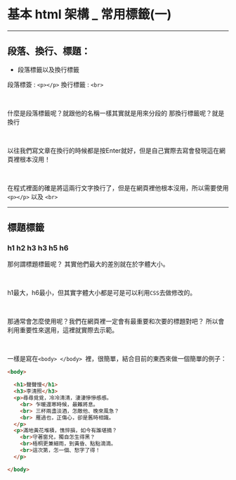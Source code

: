 # 基本 html 架構 _ 常用標籤(一)

-------------------------

## 段落、換行、標題：

* 段落標籤以及換行標籤



段落標簽 : `<p></p>`
換行標籤 : `<br>`

​	

什麼是段落標籤呢？就跟他的名稱一樣其實就是用來分段的
那換行標籤呢？就是換行

​	

以往我們寫文章在換行的時候都是按Enter就好，但是自己實際去寫會發現這在網頁裡根本沒用！

​	

在程式裡面的確是將這兩行文字換行了，但是在網頁裡他根本沒用，所以需要使用` <p></p>` 以及 `<br>`

-------------------------------

## 標題標籤

### h1 h2 h3 h3 h5 h6

那何謂標題標籤呢？
其實他們最大的差別就在於字體大小。

​	

h1最大，h6最小，但其實字體大小都是可是可以利用`CSS`去做修改的。

​	

那通常會怎麼使用呢？我們在網頁裡一定會有最重要和次要的標題對吧？
所以會利用重要性來選用，這裡就實際去示範。

​	

一樣是寫在`<body> </body> `裡，很簡單，結合目前的東西來做一個簡單的例子：

```html
<body>

  <h1>聲聲慢</h1>
  <h3>李清照</h3>
  <p>尋尋覓覓，冷冷清清，淒淒慘慘慼慼。
    <br> 乍暖還寒時候，最難將息。
    <br> 三杯兩盞淡酒，怎敵他、晚來風急？
    <br> 雁過也，正傷心，卻是舊時相識。
  </p>
  <p>滿地黃花堆積，憔悴損，如今有誰堪摘？
    <br>守著窗兒，獨自怎生得黑？
    <br>梧桐更兼細雨，到黃昏、點點滴滴。
    <br>這次第，怎一個、愁字了得！
  </p>

</body>
```

